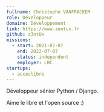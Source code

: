 ```yaml
---
fullname: Christophe VANFRACKEM
role: Développeur
domaine: Développement
link: https://www.zentux.fr
github: z3ntUx
missions:
  - start: 2021-07-07
    end: 2022-07-07
    status: independent
    employer: LBC
startups:
  - acceslibre
---
```


Développeur sénior Python / Django. 

Aime le libre et l'open source :)
